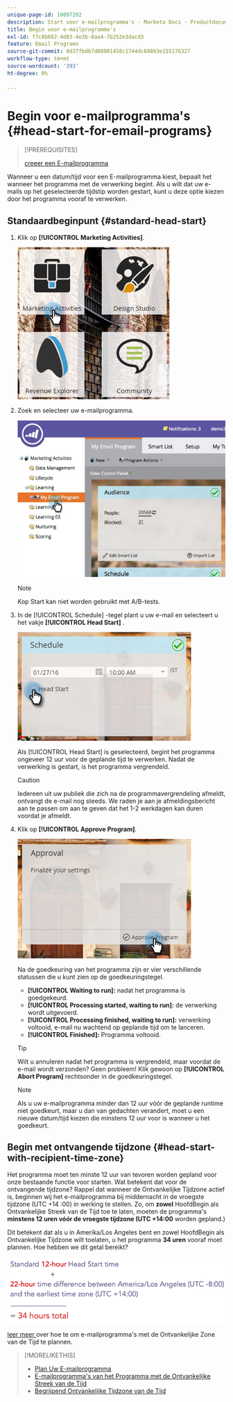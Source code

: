 ```yaml
---
unique-page-id: 10097202
description: Start voor e-mailprogramma's - Marketo Docs - Productdocumentatie
title: Begin voor e-mailprogramma's
exl-id: f7c8b082-4d83-4e3b-8aa4-7b252e3dacd3
feature: Email Programs
source-git-commit: 0d37fbdb7d08901458c1744dc68893e155176327
workflow-type: tm+mt
source-wordcount: '393'
ht-degree: 0%

---
```


# Begin voor e-mailprogramma&#39;s {#head-start-for-email-programs}

>[!PREREQUISITES]
>
>[ creeer een E-mailprogramma ](/help/marketo/product-docs/email-marketing/email-programs/creating-an-email-program/create-an-email-program.md)

Wanneer u een datum/tijd voor een E-mailprogramma kiest, bepaalt het wanneer het programma met de verwerking begint. Als u wilt dat uw e-mails op het geselecteerde tijdstip worden gestart, kunt u deze optie kiezen door het programma vooraf te verwerken.

## Standaardbeginpunt {#standard-head-start}

1. Klik op **[!UICONTROL Marketing Activities]**.

   ![](assets/one-1.png)

1. Zoek en selecteer uw e-mailprogramma.

   ![](assets/selectemailprogram-4.jpg)

   >[!NOTE]
   >
   >Kop Start kan niet worden gebruikt met A/B-tests.

1. In de [!UICONTROL Schedule] -tegel plant u uw e-mail en selecteert u het vakje **[!UICONTROL Head Start]** .

   ![](assets/three-1.png)

   Als [!UICONTROL Head Start] is geselecteerd, begint het programma ongeveer 12 uur voor de geplande tijd te verwerken. Nadat de verwerking is gestart, is het programma vergrendeld.

   >[!CAUTION]
   >
   >Iedereen uit uw publiek die zich na de programmavergrendeling afmeldt, ontvangt de e-mail nog steeds. We raden je aan je afmeldingsbericht aan te passen om aan te geven dat het 1-2 werkdagen kan duren voordat je afmeldt.

1. Klik op **[!UICONTROL Approve Program]**.

   ![](assets/four-1.png)

   Na de goedkeuring van het programma zijn er vier verschillende statussen die u kunt zien op de goedkeuringstegel.

   * **[!UICONTROL Waiting to run]:** nadat het programma is goedgekeurd.
   * **[!UICONTROL Processing started, waiting to run]:** de verwerking wordt uitgevoerd.
   * **[!UICONTROL Processing finished, waiting to run]:** verwerking voltooid, e-mail nu wachtend op geplande tijd om te lanceren.
   * **[!UICONTROL Finished]:** Programma voltooid.

   >[!TIP]
   >
   >Wilt u annuleren nadat het programma is vergrendeld, maar voordat de e-mail wordt verzonden? Geen probleem! Klik gewoon op **[!UICONTROL Abort Program]** rechtsonder in de goedkeuringstegel.

   >[!NOTE]
   >
   >Als u uw e-mailprogramma minder dan 12 uur vóór de geplande runtime niet goedkeurt, maar u dan van gedachten verandert, moet u een nieuwe datum/tijd kiezen die minstens 12 uur voor is wanneer u het goedkeurt.

## Begin met ontvangende tijdzone {#head-start-with-recipient-time-zone}

Het programma moet ten minste 12 uur van tevoren worden gepland voor onze bestaande functie voor starten. Wat betekent dat voor de ontvangende tijdzone? Rappel dat wanneer de Ontvankelijke Tijdzone actief is, beginnen wij het e-mailprogramma bij middernacht in de vroegste tijdzone (UTC +14 :00) in werking te stellen. Zo, om **zowel** HoofdBegin als Ontvankelijke Streek van de Tijd toe te laten, moeten de programma&#39;s **minstens 12 uren vóór de vroegste tijdzone (UTC +14:00** worden gepland.)

Dit betekent dat als u in Amerika/Los Angeles bent en zowel HoofdBegin als Ontvankelijke Tijdzone wilt toelaten, u het programma **34 uren** vooraf moet plannen. Hoe hebben we dit getal bereikt?

![](assets/image2017-12-5-13-3a11-3a46.png)

[ leer meer ](/help/marketo/product-docs/email-marketing/email-programs/email-program-actions/scheduling-with-recipient-time-zone/schedule-email-programs-with-recipient-time-zone.md) over hoe te om e-mailprogramma&#39;s met de Ontvankelijke Zone van de Tijd te plannen.

>[!MORELIKETHIS]
>
>* [ Plan Uw E-mailprogramma ](/help/marketo/product-docs/email-marketing/email-programs/email-program-actions/schedule-your-email-program.md)
>* [ E-mailprogramma&#39;s van het Programma met de Ontvankelijke Streek van de Tijd ](/help/marketo/product-docs/email-marketing/email-programs/email-program-actions/scheduling-with-recipient-time-zone/schedule-email-programs-with-recipient-time-zone.md)
>* [ Begrijpend Ontvankelijke Tijdzone van de Tijd ](/help/marketo/product-docs/email-marketing/email-programs/email-program-actions/scheduling-with-recipient-time-zone/understanding-recipient-time-zone.md)
